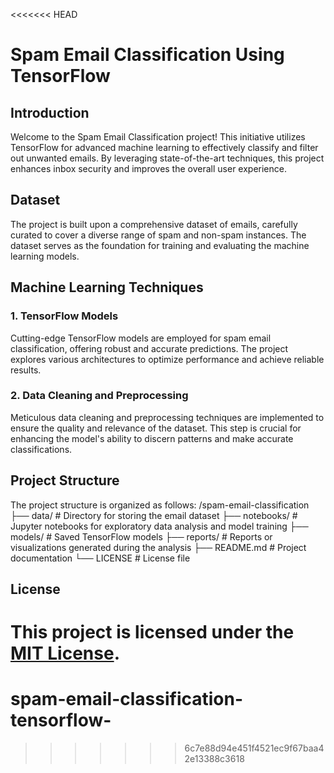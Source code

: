 <<<<<<< HEAD
# Spam Email Classification Using TensorFlow

## Introduction

Welcome to the Spam Email Classification project! This initiative utilizes TensorFlow for advanced machine learning to effectively classify and filter out unwanted emails. By leveraging state-of-the-art techniques, this project enhances inbox security and improves the overall user experience.

## Dataset

The project is built upon a comprehensive dataset of emails, carefully curated to cover a diverse range of spam and non-spam instances. The dataset serves as the foundation for training and evaluating the machine learning models.

## Machine Learning Techniques

### 1. TensorFlow Models

Cutting-edge TensorFlow models are employed for spam email classification, offering robust and accurate predictions. The project explores various architectures to optimize performance and achieve reliable results.

### 2. Data Cleaning and Preprocessing

Meticulous data cleaning and preprocessing techniques are implemented to ensure the quality and relevance of the dataset. This step is crucial for enhancing the model's ability to discern patterns and make accurate classifications.

## Project Structure

The project structure is organized as follows:
/spam-email-classification
├── data/ # Directory for storing the email dataset
├── notebooks/ # Jupyter notebooks for exploratory data analysis and model training
├── models/ # Saved TensorFlow models
├── reports/ # Reports or visualizations generated during the analysis
├── README.md # Project documentation
└── LICENSE # License file

## License

This project is licensed under the [MIT License](LICENSE).
=======
# spam-email-classification-tensorflow-
>>>>>>> 6c7e88d94e451f4521ec9f67baa42e13388c3618
